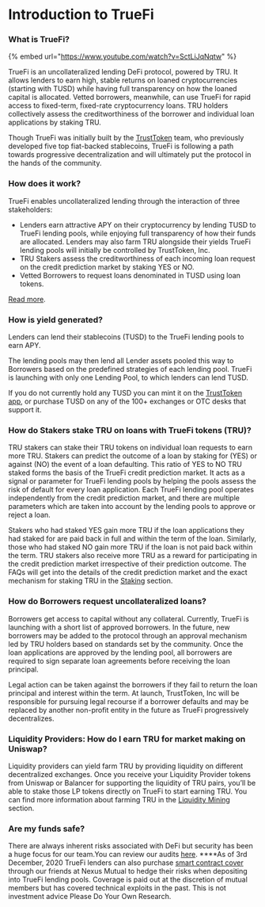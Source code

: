 # Introduction to TrueFi

### What is TrueFi? <a id="what-is-truefi"></a>

{% embed url="https://www.youtube.com/watch?v=SctLiJqNqtw" %}

TrueFi is an uncollateralized lending DeFi protocol, powered by TRU. It allows lenders to earn high, stable returns on loaned cryptocurrencies \(starting with TUSD\) while having full transparency on how the loaned capital is allocated. Vetted borrowers, meanwhile, can use TrueFi for rapid access to fixed-term, fixed-rate cryptocurrency loans. TRU holders collectively assess the creditworthiness of the borrower and individual loan applications by staking TRU.

Though TrueFi was initially built by the [TrustToken](https://www.trusttoken.com/) team, who previously developed five top fiat-backed stablecoins, TrueFi is following a path towards progressive decentralization and will ultimately put the protocol in the hands of the community.

### How does it work? <a id="how-does-it-work-explained-simply"></a>

 TrueFi enables uncollateralized lending through the interaction of three stakeholders:

* Lenders earn attractive APY on their cryptocurrency by lending TUSD to TrueFi lending pools, while enjoying full transparency of how their funds are allocated. Lenders may also farm TRU alongside their yields TrueFi lending pools will initially be controlled by TrustToken, Inc.
* TRU Stakers assess the creditworthiness of each incoming loan request on the credit prediction market by staking YES or NO.
* Vetted Borrowers to request loans denominated in TUSD using loan tokens.

[Read more](http://bit.ly/truefiblog).

### How is yield generated? <a id="how-do-lenders-earn-returns-with-tusd"></a>

Lenders can lend their stablecoins \(TUSD\) to the TrueFi lending pools to earn APY.

The lending pools may then lend all Lender assets pooled this way to Borrowers based on the predefined strategies of each lending pool. TrueFi is launching with only one Lending Pool, to which lenders can lend TUSD.

If you do not currently hold any TUSD you can mint it on the [TrustToken app](https://app.trusttoken.com/), or purchase TUSD on any of the 100+ exchanges or OTC desks that support it.

### How do Stakers stake TRU on loans with TrueFi tokens \(TRU\)?  <a id="how-do-stakers-stake-tru-on-loans-with-trusttokens-tru"></a>

TRU stakers can stake their TRU tokens on individual loan requests to earn more TRU. Stakers can predict the outcome of a loan by staking for \(YES\) or against \(NO\) the event of a loan defaulting. This ratio of YES to NO TRU staked forms the basis of the TrueFi credit prediction market. It acts as a signal or parameter for TrueFi lending pools by helping the pools assess the risk of default for every loan application. Each TrueFi lending pool operates independently from the credit prediction market, and there are multiple parameters which are taken into account by the lending pools to approve or reject a loan.

Stakers who had staked YES gain more TRU if the loan applications they had staked for are paid back in full and within the term of the loan. Similarly, those who had staked NO gain more TRU if the loan is not paid back within the term. TRU stakers also receive more TRU as a reward for participating in the credit prediction market irrespective of their prediction outcome. The FAQs will get into the details of the credit prediction market and the exact mechanism for staking TRU in the [Staking](stake.md) section.

### How do Borrowers request uncollateralized loans? <a id="how-do-borrowers-request-uncollateralized-loans"></a>

Borrowers get access to capital without any collateral. Currently, TrueFi is launching with a short list of approved borrowers. In the future, new borrowers may be added to the protocol through an approval mechanism led by TRU holders based on standards set by the community. Once the loan applications are approved by the lending pool, all borrowers are required to sign separate loan agreements before receiving the loan principal.

Legal action can be taken against the borrowers if they fail to return the loan principal and interest within the term. At launch, TrustToken, Inc will be responsible for pursuing legal recourse if a borrower defaults and may be replaced by another non-profit entity in the future as TrueFi progressively decentralizes.

### Liquidity Providers: How do I earn TRU for market making on Uniswap? <a id="liquidity-providers-how-do-i-earn-tru-for-market-making-on-uniswap-balancer"></a>

Liquidity providers can yield farm TRU by providing liquidity on different decentralized exchanges. Once you receive your Liquidity Provider tokens from Uniswap or Balancer for supporting the liquidity of TRU pairs, you’ll be able to stake those LP tokens directly on TrueFi to start earning TRU. You can find more information about farming TRU in the [Liquidity Mining](farming-liquidity-mining.md) section.

### **Are my funds safe?**

There are always inherent risks associated with DeFi but security has  been a huge focus for our team.You can review our audits [here](https://github.com/trusttoken/audits). ****As of 3rd December, 2020 TrueFi lenders can also purchase [smart contract cover](https://app.nexusmutual.io/cover/buy/get-quote?address=0x7a9701453249e84fd0D5AfE5951e9cBe9ed2E90f) through our friends at Nexus Mutual to hedge their risks when depositing into TrueFi lending pools. Coverage is paid out at the discretion of mutual members but has covered technical exploits in the past. This is not investment advice Please Do Your Own Research.

